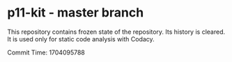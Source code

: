 # p11-kit - master branch

This repository contains frozen state of the repository.
Its history is cleared. It is used only for static code
analysis with Codacy.

Commit Time: 1704095788